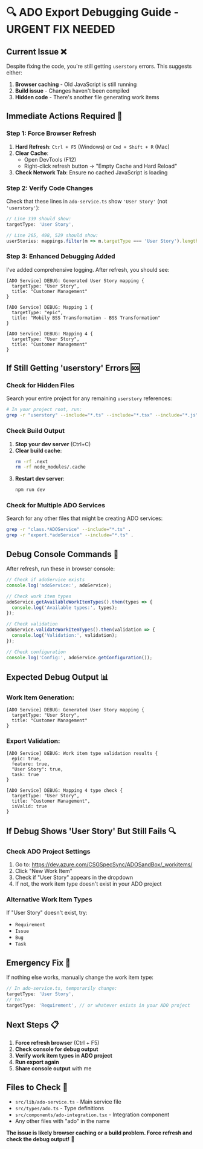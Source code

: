 # 🔍 ADO Export Debugging Guide - URGENT FIX NEEDED

## **Current Issue** ❌
Despite fixing the code, you're still getting `userstory` errors. This suggests either:
1. **Browser caching** - Old JavaScript is still running
2. **Build issue** - Changes haven't been compiled
3. **Hidden code** - There's another file generating work items

## **Immediate Actions Required** 🚨

### **Step 1: Force Browser Refresh**
1. **Hard Refresh**: `Ctrl + F5` (Windows) or `Cmd + Shift + R` (Mac)
2. **Clear Cache**: 
   - Open DevTools (F12)
   - Right-click refresh button → "Empty Cache and Hard Reload"
3. **Check Network Tab**: Ensure no cached JavaScript is loading

### **Step 2: Verify Code Changes**
Check that these lines in `ado-service.ts` show `'User Story'` (not `'userstory'`):

```typescript
// Line 339 should show:
targetType: 'User Story',

// Line 265, 498, 529 should show:
userStories: mappings.filter(m => m.targetType === 'User Story').length,
```

### **Step 3: Enhanced Debugging Added**
I've added comprehensive logging. After refresh, you should see:

```
[ADO Service] DEBUG: Generated User Story mapping {
  targetType: "User Story",
  title: "Customer Management"
}

[ADO Service] DEBUG: Mapping 1 {
  targetType: "epic",
  title: "Mobily BSS Transformation - BSS Transformation"
}

[ADO Service] DEBUG: Mapping 4 {
  targetType: "User Story",
  title: "Customer Management"
}
```

## **If Still Getting 'userstory' Errors** 🆘

### **Check for Hidden Files**
Search your entire project for any remaining `userstory` references:

```bash
# In your project root, run:
grep -r "userstory" --include="*.ts" --include="*.tsx" --include="*.js" .
```

### **Check Build Output**
1. **Stop your dev server** (Ctrl+C)
2. **Clear build cache**:
   ```bash
   rm -rf .next
   rm -rf node_modules/.cache
   ```
3. **Restart dev server**:
   ```bash
   npm run dev
   ```

### **Check for Multiple ADO Services**
Search for any other files that might be creating ADO services:

```bash
grep -r "class.*ADOService" --include="*.ts" .
grep -r "export.*adoService" --include="*.ts" .
```

## **Debug Console Commands** 🧪

After refresh, run these in browser console:

```javascript
// Check if adoService exists
console.log('adoService:', adoService);

// Check work item types
adoService.getAvailableWorkItemTypes().then(types => {
  console.log('Available types:', types);
});

// Check validation
adoService.validateWorkItemTypes().then(validation => {
  console.log('Validation:', validation);
});

// Check configuration
console.log('Config:', adoService.getConfiguration());
```

## **Expected Debug Output** 📊

### **Work Item Generation**:
```
[ADO Service] DEBUG: Generated User Story mapping {
  targetType: "User Story",
  title: "Customer Management"
}
```

### **Export Validation**:
```
[ADO Service] DEBUG: Work item type validation results {
  epic: true,
  feature: true,
  "User Story": true,
  task: true
}

[ADO Service] DEBUG: Mapping 4 type check {
  targetType: "User Story",
  title: "Customer Management",
  isValid: true
}
```

## **If Debug Shows 'User Story' But Still Fails** 🔍

### **Check ADO Project Settings**
1. Go to: https://dev.azure.com/CSGSpecSync/ADOSandBox/_workitems/
2. Click "New Work Item"
3. Check if "User Story" appears in the dropdown
4. If not, the work item type doesn't exist in your ADO project

### **Alternative Work Item Types**
If "User Story" doesn't exist, try:
- `Requirement`
- `Issue` 
- `Bug`
- `Task`

## **Emergency Fix** 🚨

If nothing else works, manually change the work item type:

```typescript
// In ado-service.ts, temporarily change:
targetType: 'User Story',
// to:
targetType: 'Requirement', // or whatever exists in your ADO project
```

## **Next Steps** 📋

1. **Force refresh browser** (Ctrl + F5)
2. **Check console for debug output**
3. **Verify work item types in ADO project**
4. **Run export again**
5. **Share console output** with me

## **Files to Check** 📁

- `src/lib/ado-service.ts` - Main service file
- `src/types/ado.ts` - Type definitions
- `src/components/ado-integration.tsx` - Integration component
- Any other files with "ado" in the name

**The issue is likely browser caching or a build problem. Force refresh and check the debug output!** 🔄
